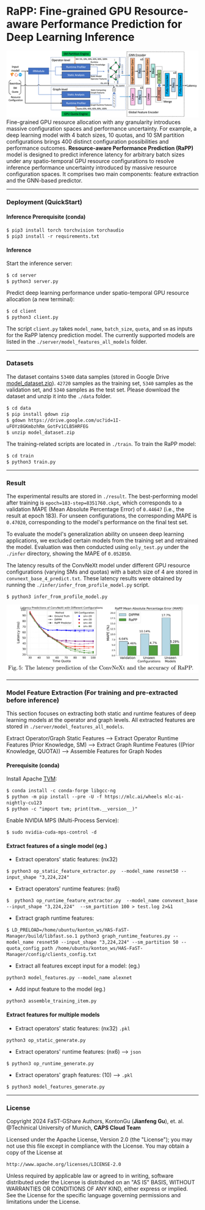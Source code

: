 # RaPP: Fine-grained GPU **R**esource-**a**ware **P**erformance **P**rediction for Deep Learning Inference
![](./figures/rapp.png)
Fine-grained GPU resource allocation with any granularity introduces massive configuration spaces and performance uncertainty. For example, a deep learning model with 4 batch sizes, 10 quotas, and 10 SM partition configurations brings 400 distinct configuration possibilities and performance outcomes. **Resource-aware Performance Prediction (RaPP)** model is designed to predict inference latency for arbitrary batch sizes under any spatio-temporal GPU resource configurations to resolve inference performance uncertainty introduced by massive resource configuration spaces. It comprises two main components: feature extraction and the GNN-based predictor.

---
### Deployment (QuickStart)

#### Inference Prerequisite (conda)
```
$ pip3 install torch torchvision torchaudio 
$ pip3 install -r requirements.txt
```
#### Inference
Start the inference server:
```
$ cd server
$ python3 server.py
```
Predict deep learning performance under spatio-temporal GPU resource allocation (a new terminal):
```
$ cd client
$ python3 client.py  
```
The script `client.py` takes `model_name`, `batch_size`, `quota`, and `sm` as inputs for the RaPP latency prediction model. The currently supported models are listed in the `./server/model_features_all_models` folder.

---
### Datasets
The dataset contains `53400` data samples (stored in Google Drive [model_dataset.zip](https://drive.google.com/file/d/1I-uFOYz8GKmbzhRm_GotFv1CLB5HRFEG/view?usp=sharing)). `42720` samples as the training set, `5340` samples as the validation set, and `5340` samples as the test set. Please download the dataset and unzip it into the `./data` folder.
```
$ cd data
$ pip install gdown zip
$ gdown https://drive.google.com/uc?id=1I-uFOYz8GKmbzhRm_GotFv1CLB5HRFEG
$ unzip model_dataset.zip
```

The training-related scripts are located in `./train`. To train the RaPP model:
```
$ cd train
$ python3 train.py
```
---
### Result
The experimental results are stored in `./result`. The best-performing model after training is `epoch=183-step=8351760.ckpt`, which corresponds to a validation MAPE (Mean Absolute Percentage Error) of `0.44647` (i.e., the result at epoch 183). For unseen configurations, the corresponding MAPE is `0.47020`, corresponding to the model's performance on the final test set.

To evaluate the model's generalization ability on unseen deep learning applications, we excluded certain models from the training set and retrained the model. Evaluation was then conducted using `only_test.py` under the `./infer` directory, showing the MAPE of `0.052850`. 

The latency results of the ConvNeXt model under different GPU resource configurations (varying SMs and quotas) with a batch size of 4 are stored in `convnext_base_4_predict.txt`. These latency results were obtained by running the `./infer/infer_from_profile_model.py` script.

```
$ python3 infer_from_profile_model.py
```

![](./figures/rapp_result.png)



---

### Model Feature Extraction (For training and pre-extracted before inference)
This section focuses on extracting both static and runtime features of deep learning models at the operator and graph levels. All extracted features are stored in  `./server/model_features_all_models`.

Extract Operator/Graph Static Features --> Extract Operator Runtime Features (Prior Knowledge, SM) --> Extract Graph Runtime Features ((Prior Knowledge, QUOTA)) --> Assemble Features for Graph Nodes
#### Prerequisite (conda)
Install Apache [TVM](https://tvm.apache.org/):
```
$ conda install -c conda-forge libgcc-ng
$ python -m pip install --pre -U -f https://mlc.ai/wheels mlc-ai-nightly-cu123
$ python -c "import tvm; print(tvm.__version__)"
```
Enable NVIDIA MPS (Multi-Process Service):
```
$ sudo nvidia-cuda-mps-control -d  
```

#### Extract features of a single model (eg.)
- Extract operators' static features: (nx32)
```
$ python3 op_static_feature_extractor.py  --model_name resnet50 --input_shape "3,224,224" 
```
- Extract operators' runtime features: (nx6)
```
$  python3 op_runtime_feature_extractor.py  --model_name convnext_base --input_shape "3,224,224"  --sm_partition 100 > test.log 2>&1
```
- Extract graph runtime features: 
```
$ LD_PRELOAD=/home/ubuntu/konton_ws/HAS-FaST-Manager/build/libfast.so.1 python3 graph_runtime_features.py --model_name resnet50 --input_shape "3,224,224" --sm_partition 50 --quota_config_path /home/ubuntu/konton_ws/HAS-FaST-Manager/config/clients_config.txt 
```
- Extract all features except input for a model:  (eg.)
```
python3 model_features.py --model_name alexnet
```

- Add input feature to the model (eg.)
```
python3 assemble_training_item.py 
```

#### Extract features for multiple models 
- Extract operators' static features: (nx32)  `.pkl`
```
python3 op_static_generate.py  
```
- Extract operators' runtime features: (nx6)  --> `json`
```
$ python3 op_runtime_generate.py
```
- Extract operators' graph features:  (10) --> `.pkl`
```
$ python3 model_features_generate.py
```


















---
### License
Copyright 2024 FaST-GShare Authors, KontonGu (**Jianfeng Gu**), et. al.
@Techinical University of Munich, **CAPS Cloud Team**

Licensed under the Apache License, Version 2.0 (the "License");
you may not use this file except in compliance with the License.
You may obtain a copy of the License at

    http://www.apache.org/licenses/LICENSE-2.0

Unless required by applicable law or agreed to in writing, software
distributed under the License is distributed on an "AS IS" BASIS,
WITHOUT WARRANTIES OR CONDITIONS OF ANY KIND, either express or implied.
See the License for the specific language governing permissions and
limitations under the License.
